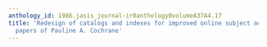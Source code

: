 ```yaml
---
anthology_id: 1986.jasis_journal-ir0anthology0volumeA37A4.17
title: 'Redesign of catalogs and indexes for improved online subject access: Selected
  papers of Pauline A. Cochrane'
---
```

